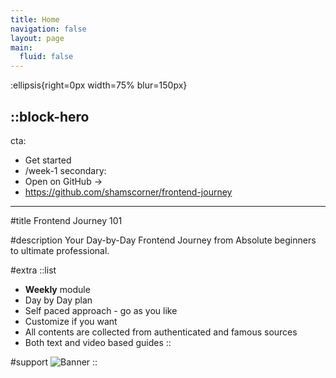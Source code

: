```yaml
---
title: Home
navigation: false
layout: page
main:
  fluid: false
---
```


:ellipsis{right=0px width=75% blur=150px}

::block-hero
---
cta:
  - Get started
  - /week-1
secondary:
  - Open on GitHub →
  - https://github.com/shamscorner/frontend-journey
---

#title
Frontend Journey 101

#description
Your Day-by-Day Frontend Journey from Absolute beginners to ultimate professional.

#extra
  ::list
  - **Weekly** module
  - Day by Day plan
  - Self paced approach - go as you like
  - Customize if you want
  - All contents are collected from authenticated and famous sources
  - Both text and video based guides
  ::

#support
  ![Banner](/cover.png)
::
